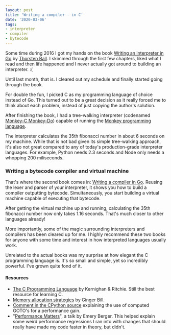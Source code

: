 ```yaml
---
layout: post
title: 'Writing a compiler - in C'
date: '2020-03-06'
tags:
- interpreter
- compiler
- bytecode
---
```


Some time during 2016 I got my hands on the book [Writing an interpreter in Go](http://interpreterbook.com/) by [Thorsten Ball](https://thorstenball.com/). I skimmed through the first few chapters, liked what I read and then life happened and I never actually got around to building an interpreter. :(

Until last month, that is. I cleared out my schedule and finally started going through the book. 

For double the fun, I picked C as my programming language of choice instead of Go. This turned out to be a great decision as it really forced me to think about each problem, instead of just copying the author's solution.

After finishing the book, I had a tree-walking interpreter (codenamed [Monkey-C Monkey-Do](https://github.com/dannyvankooten/monkey-c-monkey-do)) capable of running the [Monkey programming language](https://monkeylang.org/).

The interpreter calculates the 35th fibonacci number in about 6 seconds on my machine. While that is not bad given its simple tree-walking approach, it's also not great compared to any of today's production-grade interpreter languages. For example, Python needs 2.3 seconds and Node only needs a whopping 200 miliseconds.

### Writing a bytecode compiler and virtual machine

That's where the second book comes in: [Writing a compiler in Go](https://compilerbook.com/). Reusing the lexer and parser of your interpreter, it shows you how to build a compiler outputting bytecode. Simultaneously, you start building a virtual machine capable of executing that bytecode.

After getting the virtual machine up and running, calculating the 35th fibonacci number now only takes 1.16 seconds. That's much closer to other languages already!

More importantly, some of the magic surrounding interpreters and compilers has been cleared up for me. I highly recommend these two books for anyone with some time and interest in how interpreted languages usually work. 

Unrelated to the actual books was my surprise at how elegant the C programming language is. It's so small and simple, yet so incredibly powerful. I've grown quite fond of it.

#### Resources 

- [The C Programming Language](https://en.wikipedia.org/wiki/The_C_Programming_Language) by Kernighan & Ritchie. Still the best resource for learning C.
- [Memory allocation strategies](https://www.gingerbill.org/series/memory-allocation-strategies/) by Ginger Bill.
- [Comment in the CPython source](https://github.com/python/cpython/blob/master/Python/ceval.c#L775) explaining the use of computed GOTO's for a performance gain.
- "[Performance Matters](https://www.youtube.com/watch?v=r-TLSBdHe1A)", a talk by Emery Berger. This helped explain some weird performance regressions I ran into with changes that should really have made my code faster in theory, but didn't.
